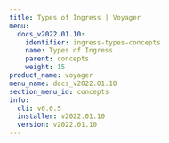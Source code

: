 ```yaml
---
title: Types of Ingress | Voyager
menu:
  docs_v2022.01.10:
    identifier: ingress-types-concepts
    name: Types of Ingress
    parent: concepts
    weight: 15
product_name: voyager
menu_name: docs_v2022.01.10
section_menu_id: concepts
info:
  cli: v0.0.5
  installer: v2022.01.10
  version: v2022.01.10
---
```


